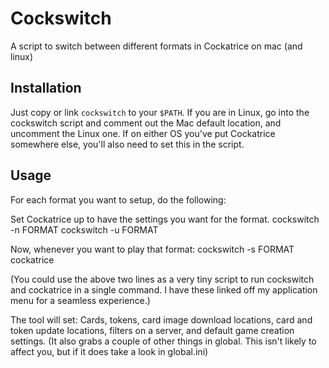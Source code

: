# Cockswitch

A script to switch between different formats in Cockatrice on mac (and linux) 


## Installation

Just copy or link `cockswitch` to your `$PATH`.
If you are in Linux, go into the cockswitch script and comment out the Mac default location, and uncomment the Linux one. If on either OS you've put Cockatrice somewhere else, you'll also need to set this in the script.

## Usage

For each format you want to setup, do the following:

Set Cockatrice up to have the settings you want for the format.
cockswitch -n FORMAT
cockswitch -u FORMAT

Now, whenever you want to play that format:
cockswitch -s FORMAT
cockatrice

(You could use the above two lines as a very tiny script to run cockswitch and cockatrice in a single command. I have these linked off my application menu for a seamless experience.)

The tool will set: Cards, tokens, card image download locations, card and token update locations, filters on a server, and default game creation settings. (It also grabs a couple of other things in global. This isn't likely to affect you, but if it does take a look in global.ini)


